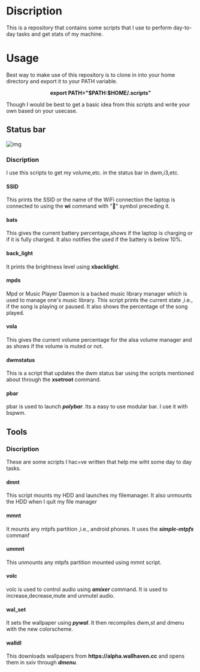 <h1>Discription</h1>
<p>This is a repository that contains some scripts that I use to perform day-to-day tasks and get stats of my machine.</p>

<h1>Usage</h1>
<p>Best way to make use of this repository is to clone in into your home directory and export it to your PATH variable.</p>

<p align="center"><strong>export PATH="$PATH:$HOME/.scripts"</strong></p>

<p>Though I would be best to get a basic idea from this scripts and write your own based on your usecase.</p>

<h2>Status bar</h2>

<image src="status_bar.jpg" alt="img" align="center">

<h3>Discription</h3>
<p>I use this scripts to get my volume,etc. in the status bar in dwm,i3,etc.</p>

<h4>SSID</h4>
<p>This prints the SSID or the name of the WiFi connection the laptop is connected to using the <strong>wi</strong> command with "📶" symbol preceding it.</p>
<h4>bats</h4>
<p>This gives the current battery percentage,shows if the laptop is charging or if it is fully charged. It also notifies the used if the battery is below 10%.</p>
<h4>back_light</h4>
<p>It prints the brightness level using <strong>xbacklight</strong>.</p>
<h4>mpds</h4>
<p>Mpd or Music Player Daemon is a backed music library manager which is used to manage one's music library. This script prints the current state ,i.e., if the song is playing or paused. It also shows the percentage of the song played.</p>
<h4>vola</h4>
<p>This gives the current volume percentage for the alsa volume manager and as shows if the volume is muted or not.</p>
<h4>dwmstatus</h4>
<p>This is a script that updates the dwm status bar using the scripts mentioned about through the <strong>xsetroot</strong> command.</p>
<h4>pbar</h4>
<p>pbar is used to launch <strong><em>polybar</em></strong>. Its a easy to use modular bar. I use it with bspwm.</p>

<h2>Tools</h2>
<h3>Discription</h3>
<p>These are some scripts I hac=ve written that help me wiht some day to day tasks.</p>

<h4>dmnt</h4>
<p>This script mounts my HDD and launches my filemanager. It also unmounts the HDD when I quit my file manager</p>
<h4>mmnt</h4>
<p>It mounts any mtpfs partition ,i.e., android phones. It uses the <strong><em>simple-mtpfs</em></strong> commanf</p>
<h4>ummnt</h4>
<p>This unmounts any mtpfs partition mounted using mmnt script.</p>
<h4>volc</h4>
<p>volc is used to control audio using <strong><em>amixer</em></strong> command. It is used to increase,decrease,mute and unmutel audio.</p>
<h4>wal_set</h4>
<p>It sets the wallpaper using <strong><em>pywal</em></strong>. It then recompiles dwm,st and dmenu with the new colorscheme.</p>
<h4>walldl</h4>
<p>This downloads wallpapers from <strong>https://alpha.wallhaven.cc</strong> and opens them in sxiv through <strong><em>dmenu</em></strong>.</p>
